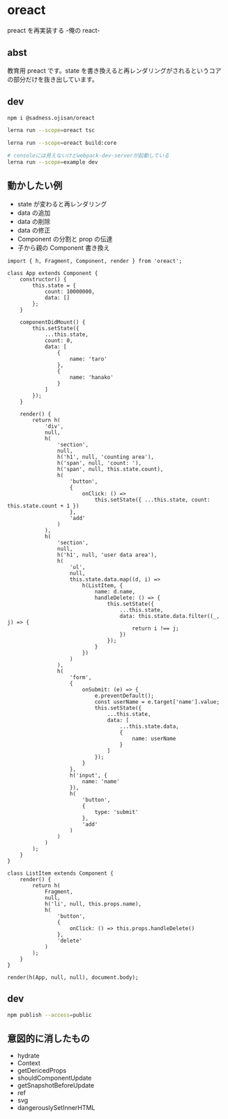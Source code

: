 # oreact

preact を再実装する -俺の react-

## abst

教育用 preact です。state を書き換えると再レンダリングがされるというコアの部分だけを抜き出しています。

## dev

```sh
npm i @sadness.ojisan/oreact

lerna run --scope=oreact tsc

lerna run --scope=oreact build:core
```

```sh
# consoleには見えないけどwebpack-dev-serverが起動している
lerna run --scope=example dev
```

## 動かしたい例

- state が変わると再レンダリング
- data の追加
- data の削除
- data の修正
- Component の分割と prop の伝達
- 子から親の Component 書き換え

```tsx
import { h, Fragment, Component, render } from 'oreact';

class App extends Component {
	constructor() {
		this.state = {
			count: 10000000,
			data: []
		};
	}

	componentDidMount() {
		this.setState({
			...this.state,
			count: 0,
			data: [
				{
					name: 'taro'
				},
				{
					name: 'hanako'
				}
			]
		});
	}

	render() {
		return h(
			'div',
			null,
			h(
				'section',
				null,
				h('h1', null, 'counting area'),
				h('span', null, 'count: '),
				h('span', null, this.state.count),
				h(
					'button',
					{
						onClick: () =>
							this.setState({ ...this.state, count: this.state.count + 1 })
					},
					'add'
				)
			),
			h(
				'section',
				null,
				h('h1', null, 'user data area'),
				h(
					'ul',
					null,
					this.state.data.map((d, i) =>
						h(ListItem, {
							name: d.name,
							handleDelete: () => {
								this.setState({
									...this.state,
									data: this.state.data.filter((_, j) => {
										return i !== j;
									})
								});
							}
						})
					)
				),
				h(
					'form',
					{
						onSubmit: (e) => {
							e.preventDefault();
							const userName = e.target['name'].value;
							this.setState({
								...this.state,
								data: [
									...this.state.data,
									{
										name: userName
									}
								]
							});
						}
					},
					h('input', {
						name: 'name'
					}),
					h(
						'button',
						{
							type: 'submit'
						},
						'add'
					)
				)
			)
		);
	}
}

class ListItem extends Component {
	render() {
		return h(
			Fragment,
			null,
			h('li', null, this.props.name),
			h(
				'button',
				{
					onClick: () => this.props.handleDelete()
				},
				'delete'
			)
		);
	}
}

render(h(App, null, null), document.body);
```

## dev

```sh
npm publish --access=public
```

## 意図的に消したもの

- hydrate
- Context
- getDericedProps
- shouldComponentUpdate
- getSnapshotBeforeUpdate
- ref
- svg
- dangerouslySetInnerHTML

